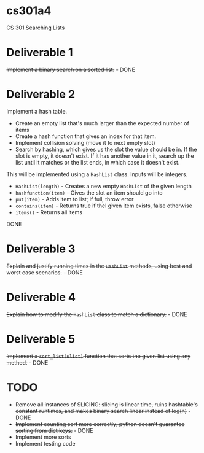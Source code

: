 # cs301a4
CS 301 Searching Lists

# Deliverable 1
~~Implement a binary search on a sorted list.~~ - DONE

# Deliverable 2
Implement a hash table.

* Create an empty list that's much larger than the expected number of items
* Create a hash function that gives an index for that item.
* Implement collision solving (move it to next empty slot)
* Search by hashing, which gives us the slot the value should be in. If the slot is empty, it doesn't exist. If it has another value in it, search up the list until it matches or the list ends, in which case it doesn't exist.

This will be implemented using a `HashList` class. Inputs will be integers.

* `HashList(length)` - Creates a new empty `HashList` of the given length
* `hashfunction(item)` - Gives the slot an item should go into
* `put(item)` - Adds item to list; if full, throw error
* `contains(item)` - Returns true if thel given item exists, false otherwise
* `items()` - Returns all items

DONE

# Deliverable 3

~~Explain and justify running times in the `HashList` methods, using best and worst case scenarios.~~ - DONE

# Deliverable 4

~~Explain how to modify the `HashList` class to match a dictionary.~~ - DONE

# Deliverable 5

~~Implement a `sort_list(ulist)` function that sorts the given list using any method.~~ - DONE

# TODO

* ~~Remove all instances of SLICING: slicing is linear time, ruins hashtable's constant runtimes, and makes binary search linear instead of log(n)~~ - DONE
* ~~Implement counting sort more correctly; python doesn't guarantee sorting from dict keys.~~ - DONE
* Implement more sorts
* Implement testing code
